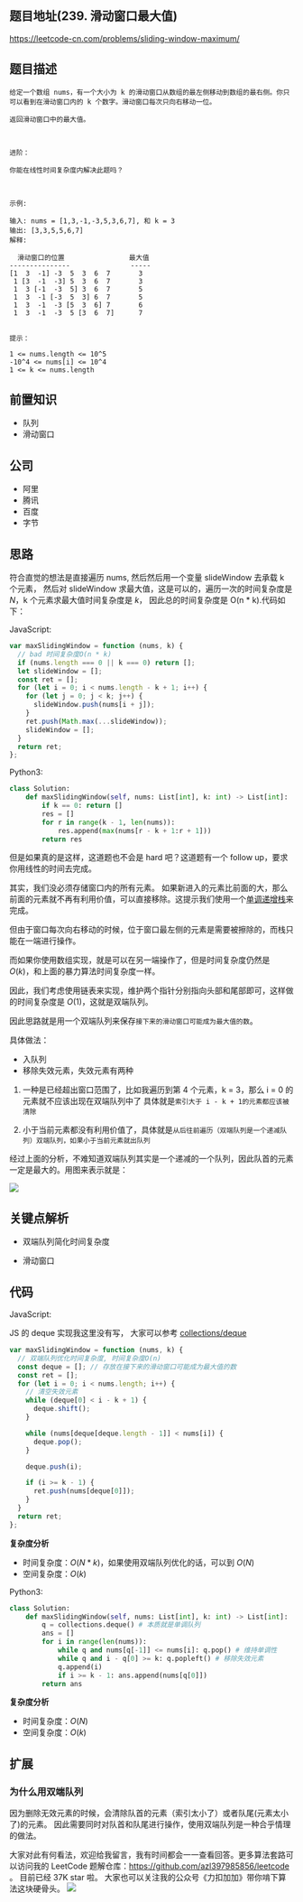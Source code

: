 ## 题目地址(239. 滑动窗口最大值)

https://leetcode-cn.com/problems/sliding-window-maximum/

## 题目描述

```
给定一个数组 nums，有一个大小为 k 的滑动窗口从数组的最左侧移动到数组的最右侧。你只可以看到在滑动窗口内的 k 个数字。滑动窗口每次只向右移动一位。

返回滑动窗口中的最大值。

 

进阶：

你能在线性时间复杂度内解决此题吗？

 

示例:

输入: nums = [1,3,-1,-3,5,3,6,7], 和 k = 3
输出: [3,3,5,5,6,7]
解释:

  滑动窗口的位置                最大值
---------------               -----
[1  3  -1] -3  5  3  6  7       3
 1 [3  -1  -3] 5  3  6  7       3
 1  3 [-1  -3  5] 3  6  7       5
 1  3  -1 [-3  5  3] 6  7       5
 1  3  -1  -3 [5  3  6] 7       6
 1  3  -1  -3  5 [3  6  7]      7
 

提示：

1 <= nums.length <= 10^5
-10^4 <= nums[i] <= 10^4
1 <= k <= nums.length

```

## 前置知识

- 队列
- 滑动窗口

## 公司

- 阿里
- 腾讯
- 百度
- 字节

## 思路

符合直觉的想法是直接遍历 nums, 然后然后用一个变量 slideWindow 去承载 k 个元素，
然后对 slideWindow 求最大值，这是可以的，遍历一次的时间复杂度是 $N$，k 个元素求最大值时间复杂度是 $k$， 因此总的时间复杂度是 O(n \* k).代码如下：

JavaScript:

```js
var maxSlidingWindow = function (nums, k) {
  // bad 时间复杂度O(n * k)
  if (nums.length === 0 || k === 0) return [];
  let slideWindow = [];
  const ret = [];
  for (let i = 0; i < nums.length - k + 1; i++) {
    for (let j = 0; j < k; j++) {
      slideWindow.push(nums[i + j]);
    }
    ret.push(Math.max(...slideWindow));
    slideWindow = [];
  }
  return ret;
};
```

Python3:

```python
class Solution:
    def maxSlidingWindow(self, nums: List[int], k: int) -> List[int]:
        if k == 0: return []
        res = []
        for r in range(k - 1, len(nums)):
            res.append(max(nums[r - k + 1:r + 1]))
        return res
```

但是如果真的是这样，这道题也不会是 hard 吧？这道题有一个 follow up，要求你用线性的时间去完成。

其实，我们没必须存储窗口内的所有元素。 如果新进入的元素比前面的大，那么前面的元素就不再有利用价值，可以直接移除。这提示我们使用一个[单调递增栈](../thinkings/monotone-stack.md "单调栈专题")来完成。

但由于窗口每次向右移动的时候，位于窗口最左侧的元素是需要被擦除的，而栈只能在一端进行操作。

而如果你使用数组实现，就是可以在另一端操作了，但是时间复杂度仍然是 $O(k)$，和上面的暴力算法时间复杂度一样。

因此，我们考虑使用链表来实现，维护两个指针分别指向头部和尾部即可，这样做的时间复杂度是 $O(1)$，这就是双端队列。

因此思路就是用一个双端队列来保存`接下来的滑动窗口可能成为最大值的数`。

具体做法：

- 入队列
- 移除失效元素，失效元素有两种

1. 一种是已经超出窗口范围了，比如我遍历到第 4 个元素，k = 3，那么 i = 0 的元素就不应该出现在双端队列中了
   具体就是`索引大于 i - k + 1的元素都应该被清除`

2. 小于当前元素都没有利用价值了，具体就是`从后往前遍历（双端队列是一个递减队列）双端队列，如果小于当前元素就出队列`

经过上面的分析，不难知道双端队列其实是一个递减的一个队列，因此队首的元素一定是最大的。用图来表示就是：

![](https://p.ipic.vip/fz6luk.jpg)

## 关键点解析

- 双端队列简化时间复杂度

- 滑动窗口

## 代码

JavaScript:

JS 的 deque 实现我这里没有写， 大家可以参考 [collections/deque](https://github.com/montagejs/collections/blob/master/deque.js)

```js
var maxSlidingWindow = function (nums, k) {
  // 双端队列优化时间复杂度, 时间复杂度O(n)
  const deque = []; // 存放在接下来的滑动窗口可能成为最大值的数
  const ret = [];
  for (let i = 0; i < nums.length; i++) {
    // 清空失效元素
    while (deque[0] < i - k + 1) {
      deque.shift();
    }

    while (nums[deque[deque.length - 1]] < nums[i]) {
      deque.pop();
    }

    deque.push(i);

    if (i >= k - 1) {
      ret.push(nums[deque[0]]);
    }
  }
  return ret;
};
```

**复杂度分析**

- 时间复杂度：$O(N * k)$，如果使用双端队列优化的话，可以到 $O(N)$
- 空间复杂度：$O(k)$

Python3:

```python
class Solution:
    def maxSlidingWindow(self, nums: List[int], k: int) -> List[int]:
        q = collections.deque() # 本质就是单调队列
        ans = []
        for i in range(len(nums)):
            while q and nums[q[-1]] <= nums[i]: q.pop() # 维持单调性
            while q and i - q[0] >= k: q.popleft() # 移除失效元素
            q.append(i)
            if i >= k - 1: ans.append(nums[q[0]])
        return ans
```

**复杂度分析**

- 时间复杂度：$O(N)$
- 空间复杂度：$O(k)$

## 扩展

### 为什么用双端队列

因为删除无效元素的时候，会清除队首的元素（索引太小了）或者队尾(元素太小了)的元素。 因此需要同时对队首和队尾进行操作，使用双端队列是一种合乎情理的做法。

大家对此有何看法，欢迎给我留言，我有时间都会一一查看回答。更多算法套路可以访问我的 LeetCode 题解仓库：https://github.com/azl397985856/leetcode 。 目前已经 37K star 啦。
大家也可以关注我的公众号《力扣加加》带你啃下算法这块硬骨头。
![](https://p.ipic.vip/61qh2w.jpg)
